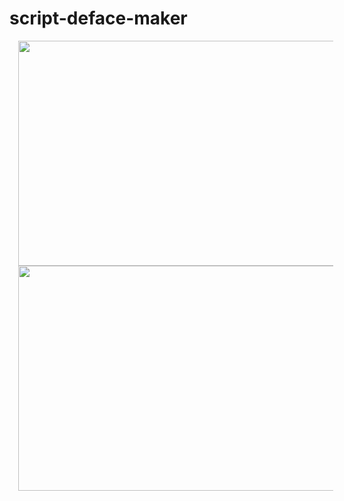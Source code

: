 # script-deface-maker

<div class="separator" style="clear: both; text-align: center;"><a href="https://4.bp.blogspot.com/-a5Ot8BeuZLU/XNHEyW2Hr6I/AAAAAAAAAbY/NwJ7HyM5x_IkqPDuKtHxY6bLGx_sQk9FACLcBGAs/s1600/Screenshot%2Bfrom%2B2019-05-08%2B00-18-35.png" imageanchor="1" style="margin-left: 1em; margin-right: 1em;"><img border="0" src="https://4.bp.blogspot.com/-a5Ot8BeuZLU/XNHEyW2Hr6I/AAAAAAAAAbY/NwJ7HyM5x_IkqPDuKtHxY6bLGx_sQk9FACLcBGAs/s640/Screenshot%2Bfrom%2B2019-05-08%2B00-18-35.png" width="640" height="360" data-original-width="1366" data-original-height="768" /></a></div>

<div class="separator" style="clear: both; text-align: center;"><a href="https://2.bp.blogspot.com/-1IZFpaCuMx4/XNHEycSlvNI/AAAAAAAAAbU/DZr6enQRM3Yc7guU0SpDYxW8wGyiPlR7ACLcBGAs/s1600/Screenshot%2Bfrom%2B2019-05-08%2B00-18-58.png" imageanchor="1" style="margin-left: 1em; margin-right: 1em;"><img border="0" src="https://2.bp.blogspot.com/-1IZFpaCuMx4/XNHEycSlvNI/AAAAAAAAAbU/DZr6enQRM3Yc7guU0SpDYxW8wGyiPlR7ACLcBGAs/s640/Screenshot%2Bfrom%2B2019-05-08%2B00-18-58.png" width="640" height="360" data-original-width="1366" data-original-height="768" /></a></div>
